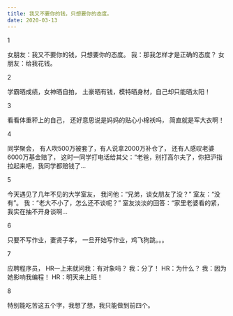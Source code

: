 ```yaml
---
title: 我又不要你的钱，只想要你的态度。
date: 2020-03-13
---
```


1

女朋友：我又不要你的钱，只想要你的态度。
我：那我怎样才是正确的态度？
女朋友：给我花钱。
<!-- more -->
2

学霸晒成绩，女神晒自拍，
土豪晒有钱，模特晒身材，自己却只能晒太阳！

3

看看体重秤上的自己，
还好意思说是妈妈的贴心小棉袄吗，
简直就是军大衣啊！

4

同学聚会，
有人吹500万被套了，有人说拿2000万补仓了，
还有人感叹老婆6000万基金赔了，
这时一同学打电话给其父：“老爸，别打高尔夫了，你把沪指拉起来吧，我同学都赔钱了…

5

今天遇见了几年不见的大学室友，
我问他：“兄弟，谈女朋友了没？” 
室友：“没有”。
 我：“老大不小了，怎么还不谈呢？” 
室友淡淡的回答：“家里老婆看的紧，我实在抽不开身谈啊…

6

只要不写作业，妻贤子孝，
一旦开始写作业，鸡飞狗跳。。。

7

应聘程序员，
HR一上来就问我：有对象吗？
 我：分了！ 
HR：为什么？ 
我：因为她影响我编程！ HR：明天来上班！

8

特别能吃苦这五个字，我想了想，我只能做到前四个。

